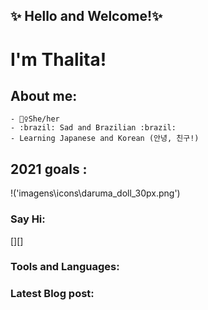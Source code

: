 ## ✨ Hello and Welcome!✨  
# I'm Thalita!
## About me:

    - 🧍‍♀️She/her
    - :brazil: Sad and Brazilian :brazil:
    - Learning Japanese and Korean (안녕, 친구!)



## 2021 goals :
!('imagens\icons\daruma_doll_30px.png')

### Say Hi:
[][]

### Tools and Languages:


### Latest Blog post:

